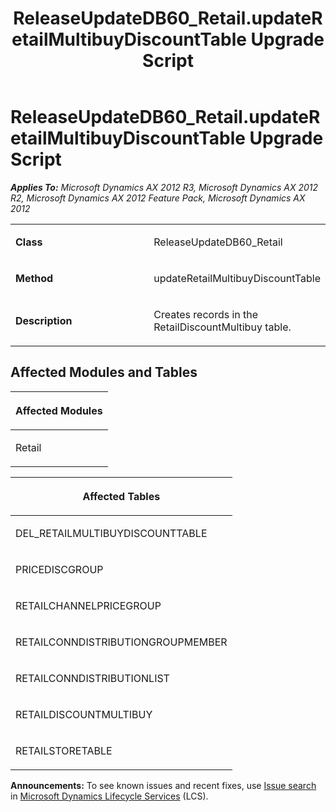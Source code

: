 ﻿---
title: ReleaseUpdateDB60_Retail.updateRetailMultibuyDiscountTable Upgrade Script
TOCTitle: ReleaseUpdateDB60_Retail.updateRetailMultibuyDiscountTable Upgrade Script
ms:assetid: b49bfecc-e9ca-7f81-0fda-3fcf6aba8be2
ms:mtpsurl: https://msdn.microsoft.com/en-us/library/JJ736966(v=AX.60)
ms:contentKeyID: 49710650
ms.date: 05/18/2015
mtps_version: v=AX.60
---

# ReleaseUpdateDB60\_Retail.updateRetailMultibuyDiscountTable Upgrade Script 


_**Applies To:** Microsoft Dynamics AX 2012 R3, Microsoft Dynamics AX 2012 R2, Microsoft Dynamics AX 2012 Feature Pack, Microsoft Dynamics AX 2012_

<table>
<colgroup>
<col style="width: 50%" />
<col style="width: 50%" />
</colgroup>
<tbody>
<tr class="odd">
<td><p><strong>Class</strong></p></td>
<td><p>ReleaseUpdateDB60_Retail</p></td>
</tr>
<tr class="even">
<td><p><strong>Method</strong></p></td>
<td><p>updateRetailMultibuyDiscountTable</p></td>
</tr>
<tr class="odd">
<td><p><strong>Description</strong></p></td>
<td><p>Creates records in the RetailDiscountMultibuy table.</p></td>
</tr>
</tbody>
</table>


## Affected Modules and Tables

<table>
<colgroup>
<col style="width: 100%" />
</colgroup>
<thead>
<tr class="header">
<th><p>Affected Modules</p></th>
</tr>
</thead>
<tbody>
<tr class="odd">
<td><p>Retail</p></td>
</tr>
</tbody>
</table>


<table>
<colgroup>
<col style="width: 100%" />
</colgroup>
<thead>
<tr class="header">
<th><p>Affected Tables</p></th>
</tr>
</thead>
<tbody>
<tr class="odd">
<td><p>DEL_RETAILMULTIBUYDISCOUNTTABLE</p></td>
</tr>
<tr class="even">
<td><p>PRICEDISCGROUP</p></td>
</tr>
<tr class="odd">
<td><p>RETAILCHANNELPRICEGROUP</p></td>
</tr>
<tr class="even">
<td><p>RETAILCONNDISTRIBUTIONGROUPMEMBER</p></td>
</tr>
<tr class="odd">
<td><p>RETAILCONNDISTRIBUTIONLIST</p></td>
</tr>
<tr class="even">
<td><p>RETAILDISCOUNTMULTIBUY</p></td>
</tr>
<tr class="odd">
<td><p>RETAILSTORETABLE</p></td>
</tr>
</tbody>
</table>

  
**Announcements:** To see known issues and recent fixes, use [Issue search](http://go.microsoft.com/fwlink/?linkid=389258) in [Microsoft Dynamics Lifecycle Services](http://go.microsoft.com/fwlink/?linkid=306505) (LCS).

